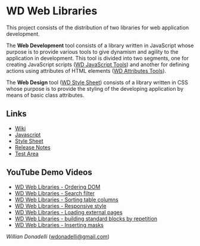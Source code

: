 # WD Web Libraries

This project consists of the distribution of two libraries for web application development.

The **Web Development** tool consists of a library written in JavaScript whose purpose is to provide various tools to give dynamism and agility to the application in development. This tool is divided into two segments, one for creating JavaScript scripts ([WD JavaScript Tools](WD-JavaScript-Tools)) and another for defining actions using attributes of HTML elements ([WD Attributes Tools](WD-Attributes-Tools)).

The **Web Design** tool ([WD Style Sheet](WD-Style-Sheet)) consists of a library written in CSS whose purpose is to provide the styling of the developing application by means of basic class attributes.

## Links

- [Wiki](https://github.com/wdonadelli/wd/wiki)
- [Javascript](https://wdonadelli.github.io/wd/v3/wd/wd.js)
- [Style Sheet](https://wdonadelli.github.io/wd/v3/wd/wd.css)
- [Release Notes](https://github.com/wdonadelli/wd/wiki/WD-Release-Notes)
- [Test Area](https://wdonadelli.github.io/wd/v3)

## YouTube Demo Videos

- [WD Web Libraries - Ordering DOM](https://youtu.be/DcuxvjcYz3U)
- [WD Web Libraries - Search filter](https://youtu.be/7A_kB5yXU7U)
- [WD Web Libraries - Sorting table columns](https://youtu.be/Zfy83ThpUjI)
- [WD Web Libraries - Responsive style](https://youtu.be/lBXmARk2Gp8)
- [WD Web Libraries - Loading external pages](https://youtu.be/ixHghH22Bhs)
- [WD Web Libraries - building standard blocks by repetition](https://youtu.be/Up1B6ZwE89k)
- [WD Web Libraries - Inserting masks](https://youtu.be/R7oTG-KK9yE)

_Willian Donadelli_ (<wdonadelli@gmail.com>)

